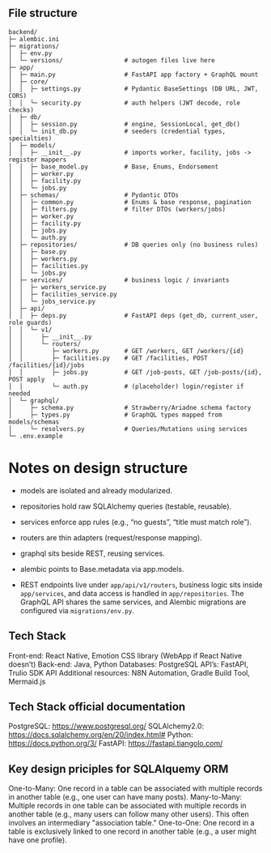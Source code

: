 ## File structure
```
backend/
├─ alembic.ini
├─ migrations/
│  ├─ env.py
│  └─ versions/                 # autogen files live here
├─ app/
│  ├─ main.py                   # FastAPI app factory + GraphQL mount
│  ├─ core/
│  │  ├─ settings.py            # Pydantic BaseSettings (DB URL, JWT, CORS)
│  │  └─ security.py            # auth helpers (JWT decode, role checks)
│  ├─ db/
│  │  ├─ session.py             # engine, SessionLocal, get_db()
│  │  └─ init_db.py             # seeders (credential types, specialties)
│  ├─ models/
│  │  ├─ __init__.py            # imports worker, facility, jobs -> register mappers
│  │  ├─ base_model.py          # Base, Enums, Endorsement
│  │  ├─ worker.py
│  │  ├─ facility.py
│  │  └─ jobs.py
│  ├─ schemas/                  # Pydantic DTOs
│  │  ├─ common.py              # Enums & base response, pagination
│  │  ├─ filters.py             # filter DTOs (workers/jobs)
│  │  ├─ worker.py
│  │  ├─ facility.py
│  │  ├─ jobs.py
│  │  └─ auth.py
│  ├─ repositories/             # DB queries only (no business rules)
│  │  ├─ base.py
│  │  ├─ workers.py
│  │  ├─ facilities.py
│  │  └─ jobs.py
│  ├─ services/                 # business logic / invariants
│  │  ├─ workers_service.py
│  │  ├─ facilities_service.py
│  │  └─ jobs_service.py
│  ├─ api/
│  │  ├─ deps.py                # FastAPI deps (get_db, current_user, role guards)
│  │  └─ v1/
│  │     ├─ __init__.py
│  │     └─ routers/
│  │        ├─ workers.py       # GET /workers, GET /workers/{id}
│  │        ├─ facilities.py    # GET /facilities, POST /facilities/{id}/jobs
│  │        ├─ jobs.py          # GET /job-posts, GET /job-posts/{id}, POST apply
│  │        └─ auth.py          # (placeholder) login/register if needed
│  └─ graphql/
│     ├─ schema.py              # Strawberry/Ariadne schema factory
│     ├─ types.py               # GraphQL types mapped from models/schemas
│     └─ resolvers.py           # Queries/Mutations using services
└─ .env.example
```
# Notes on design structure
- models are isolated and already modularized.

- repositories hold raw SQLAlchemy queries (testable, reusable).

- services enforce app rules (e.g., “no guests”, “title must match role”).

- routers are thin adapters (request/response mapping).

- graphql sits beside REST, reusing services.

- alembic points to Base.metadata via app.models.

- REST endpoints live under `app/api/v1/routers`, business logic sits inside `app/services`, and data access is handled in `app/repositories`. The GraphQL API shares the same services, and Alembic migrations are configured via `migrations/env.py`.


## Tech Stack

Front-end: React Native, Emotion CSS library (WebApp if React Native doesn’t)
Back-end: Java, Python
Databases: PostgreSQL
API’s: FastAPI, Trulio SDK API
Additional resources: N8N Automation, Gradle Build Tool, Mermaid.js

## Tech Stack official documentation

PostgreSQL: https://www.postgresql.org/
SQLAlchemy2.0: https://docs.sqlalchemy.org/en/20/index.html#
Python: https://docs.python.org/3/
FastAPI: https://fastapi.tiangolo.com/

## Key design priciples for SQLAlquemy ORM

One-to-Many: One record in a table can be associated with multiple records in another table (e.g., one user can have many posts).
Many-to-Many: Multiple records in one table can be associated with multiple records in another table (e.g., many users can follow many other users). This often involves an intermediary "association table."
One-to-One: One record in a table is exclusively linked to one record in another table (e.g., a user might have one profile).
